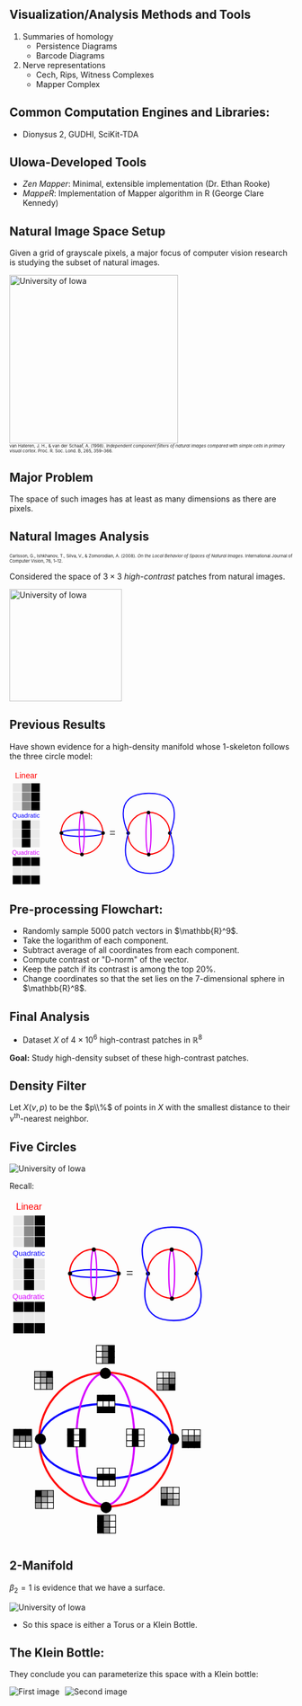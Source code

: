 ## Visualization/Analysis Methods and Tools

1. Summaries of homology
    - Persistence Diagrams
    - Barcode Diagrams
2. Nerve representations
    - Cech, Rips, Witness Complexes
    - Mapper Complex


## Common Computation Engines and Libraries:
- Dionysus 2, GUDHI, SciKit-TDA

## UIowa-Developed Tools
- *Zen Mapper*: Minimal, extensible implementation (Dr. Ethan Rooke)
- *MappeR*: Implementation of Mapper algorithm in R
(George Clare Kennedy)


## Natural Image Space Setup
Given a grid of grayscale pixels, a major focus of computer vision research is studying the subset of natural images.

<div class="uiowa-logo">
    <img src="images/01.png" alt="University of Iowa" style="height: 300px;">
</div>
<p style="font-size: 0.55em; margin: 0;">
    van Hateren, J. H., &amp; van der Schaaf, A. (1998). <em>Independent component filters of natural images compared with simple cells in primary visual cortex</em>. Proc. R. Soc. Lond. B, 265, 359–366.
</p>


## Major Problem
The space of such images has at least as many dimensions as there are pixels.


## Natural Images Analysis
<p style="font-size: 0.55em; margin: 0;">
  Carlsson, G., Ishkhanov, T., Silva, V., &amp; Zomorodian, A. (2008). <em>On the Local Behavior of Spaces of Natural Images</em>. International Journal of Computer Vision, 76, 1–12.
</p>

Considered the space of $3 \times 3$ *high-contrast* patches from natural images.

<div class="uiowa-logo">
    <img src="images/patch1.png" alt="University of Iowa" style="height: 200px;">
</div>


## Previous Results

Have shown evidence for a high-density manifold whose 1-skeleton follows the three circle model:

<svg xmlns="http://www.w3.org/2000/svg" viewBox="0 0 459.791 317.343" style="max-width: 60%;">
  <rect x="8.652" y="39.069" width="24.706" height="24.706" style="stroke: rgb(255, 255, 255); fill: rgb(233, 233, 233);"></rect>
  <rect x="33.357" y="39.069" width="24.706" height="24.706" style="stroke-width: 1px; stroke: rgb(255, 255, 255); fill: rgb(137, 137, 137);"></rect>
  <rect x="58.066" y="39.069" width="24.706" height="24.706" style="stroke-width: 1px; stroke: rgb(255, 255, 255);"></rect>
  <rect x="8.652" y="63.775" width="24.706" height="24.706" style="stroke-width: 1px; stroke: rgb(255, 255, 255); fill: rgb(233, 233, 233);"></rect>
  <rect x="33.357" y="63.775" width="24.706" height="24.706" style="stroke-width: 1px; stroke: rgb(255, 255, 255); fill: rgb(137, 137, 137);"></rect>
  <rect x="58.066" y="63.775" width="24.706" height="24.706" style="stroke-width: 1px; stroke: rgb(255, 255, 255);"></rect>
  <rect x="8.652" y="88.484" width="24.706" height="24.706" style="stroke-width: 1px; stroke: rgb(255, 255, 255); fill: rgb(233, 233, 233);"></rect>
  <rect x="33.357" y="88.484" width="24.706" height="24.706" style="stroke-width: 1px; stroke: rgb(255, 255, 255); fill: rgb(137, 137, 137);"></rect>
  <rect x="58.066" y="88.484" width="24.706" height="24.706" style="stroke-width: 1px; stroke: rgb(255, 255, 255);"></rect>
  <rect x="8.325" y="139.069" width="24.706" height="24.706" style="stroke-width: 1px; stroke: rgb(246, 246, 246); fill: rgb(233, 233, 233);"></rect>
  <rect x="33.03" y="139.069" width="24.706" height="24.706" style="stroke-width: 1px; stroke: rgb(255, 255, 255);"></rect>
  <rect x="57.739" y="139.069" width="24.706" height="24.706" style="stroke-width: 1px; stroke: rgb(255, 255, 255); fill: rgb(233, 233, 233);"></rect>
  <rect x="8.325" y="163.775" width="24.706" height="24.706" style="stroke-width: 1px; stroke: rgb(246, 246, 246); fill: rgb(233, 233, 233);"></rect>
  <rect x="33.03" y="163.775" width="24.706" height="24.706" style="stroke-width: 1px; stroke: rgb(255, 255, 255);"></rect>
  <rect x="57.739" y="163.775" width="24.706" height="24.706" style="stroke-width: 1px; stroke: rgb(255, 255, 255); fill: rgb(233, 233, 233);"></rect>
  <rect x="8.325" y="188.484" width="24.706" height="24.706" style="stroke-width: 1px; stroke: rgb(255, 255, 255); fill: rgb(233, 233, 233);"></rect>
  <rect x="33.03" y="188.484" width="24.706" height="24.706" style="stroke-width: 1px; stroke: rgb(255, 255, 255);"></rect>
  <rect x="57.739" y="188.484" width="24.706" height="24.706" style="stroke-width: 1px; stroke: rgb(255, 255, 255); fill: rgb(233, 233, 233);"></rect>
  <rect x="8.325" y="239.069" width="24.706" height="24.706" style="stroke: rgb(255, 255, 255); stroke-width: 1px;"></rect>
  <rect x="33.03" y="239.069" width="24.706" height="24.706" style="stroke-width: 1px; stroke: rgb(255, 255, 255);"></rect>
  <rect x="57.739" y="239.069" width="24.706" height="24.706" style="stroke-width: 1px; stroke: rgb(255, 255, 255);"></rect>
  <rect x="8.325" y="263.775" width="24.706" height="24.706" style="stroke-width: 1px; stroke: rgb(255, 255, 255); fill: rgb(233, 233, 233);"></rect>
  <rect x="33.03" y="263.775" width="24.706" height="24.706" style="stroke-width: 1px; stroke: rgb(255, 255, 255); fill: rgb(233, 233, 233);"></rect>
  <rect x="57.739" y="263.775" width="24.706" height="24.706" style="stroke-width: 1px; stroke: rgb(255, 255, 255); fill: rgb(233, 233, 233);"></rect>
  <rect x="8.325" y="288.484" width="24.706" height="24.706" style="stroke-width: 1px; stroke: rgb(255, 255, 255);"></rect>
  <rect x="33.03" y="288.484" width="24.706" height="24.706" style="stroke-width: 1px; stroke: rgb(255, 255, 255);"></rect>
  <rect x="57.739" y="288.484" width="24.706" height="24.706" style="stroke-width: 1px; stroke: rgb(255, 255, 255);"></rect>
  <text style="fill: rgb(255, 0, 0); font-family: &quot;Arial&quot;, sans-serif; font-size: 28px; white-space: pre;" transform="matrix(0.771769, 0, 0, 0.756097, -78.941299, -17.978598)" x="122.055" y="57.487">Linear</text>
  <text style="fill: rgb(214, 0, 255); font-family: &quot;Arial&quot;, sans-serif; font-size: 28px; white-space: pre;" transform="matrix(0.610857, 0, 0, 0.637347, -87.939308, 67.890366)"><tspan x="155.659" y="259.367">Quadratic</tspan><tspan x="155.659" dy="1em">​</tspan></text>
  <text style="fill: rgb(7, 0, 255); font-family: &quot;Arial&quot;, sans-serif; font-size: 28px; white-space: pre;" transform="matrix(0.610857, 0, 0, 0.637347, -87.167091, -32.57262)"><tspan x="155.659" y="259.367">Quadratic</tspan><tspan x="155.659" dy="1em">​</tspan></text>
  <ellipse style="fill: rgba(216, 216, 216, 0); stroke-width: 3px; stroke: rgb(255, 0, 0);" cx="196.408" cy="174.488" rx="56.779" ry="56.779"></ellipse>
  <ellipse style="stroke-width: 3px; fill: rgba(30, 0, 255, 0); stroke: rgb(7, 0, 255);" cx="195.893" cy="174.032" rx="56.006" ry="9.084"></ellipse>
  <ellipse style="stroke-width: 3px; fill: rgba(216, 216, 216, 0); stroke: rgb(214, 0, 255);" cx="195.7" cy="173.845" rx="6.759" ry="56.006"></ellipse>
  <ellipse style="stroke: rgb(0, 0, 0);" cx="195.713" cy="118.418" rx="4.442" ry="4.442"></ellipse>
  <ellipse style="stroke: rgb(0, 0, 0); stroke-width: 1px;" cx="196.279" cy="232.039" rx="4.442" ry="4.442"></ellipse>
  <ellipse style="stroke: rgb(0, 0, 0); stroke-width: 1px;" cx="253.444" cy="174.103" rx="4.442" ry="4.442"></ellipse>
  <ellipse style="stroke: rgb(0, 0, 0); stroke-width: 1px;" cx="140.659" cy="174.102" rx="4.442" ry="4.442"></ellipse>
  <text style="white-space: pre; fill: rgb(51, 51, 51); font-family: &quot;Arial&quot;, sans-serif; font-size: 28px;" x="270.825" y="183.115">=</text>
  <ellipse style="fill: rgba(216, 216, 216, 0); stroke-width: 3px; stroke: rgb(255, 0, 0);" cx="377.173" cy="174.649" rx="56.779" ry="56.779"></ellipse>
  <ellipse style="stroke-width: 3px; fill: rgba(216, 216, 216, 0); stroke: rgb(214, 0, 255);" cx="376.465" cy="174.006" rx="6.759" ry="56.006"></ellipse>
  <ellipse style="stroke: rgb(0, 0, 0); stroke-width: 1px;" cx="376.478" cy="118.579" rx="4.442" ry="4.442"></ellipse>
  <ellipse style="stroke: rgb(0, 0, 0); stroke-width: 1px;" cx="377.044" cy="232.2" rx="4.442" ry="4.442"></ellipse>
  <ellipse style="stroke: rgb(0, 0, 0); stroke-width: 1px;" cx="434.209" cy="174.264" rx="4.442" ry="4.442"></ellipse>
  <ellipse style="stroke: rgb(0, 0, 0); stroke-width: 1px;" cx="321.424" cy="174.263" rx="4.442" ry="4.442"></ellipse>
  <path style="fill: rgba(216, 216, 216, 0); stroke-width: 3px; stroke: rgb(7, 0, 255);" d="M 321.81 175.003 C 321.81 175.003 266.963 68.399 375.885 66.467 C 484.807 64.535 434.982 174.617 434.982 174.617 C 434.982 174.617 478.628 283.54 380.521 283.153 C 282.414 282.766 321.81 176.548 321.81 175.003 Z"></path>
</svg>


## Pre-processing Flowchart:
<div style="text-align: left;">
  <ul>
    <li>Randomly sample 5000 patch vectors in $\mathbb{R}^9$. </li>
    <li>Take the logarithm of each component. </li>
    <li>Subtract average of all coordinates from each component.</li>
    <li>Compute contrast or "D-norm" of the vector.</li>
    <li>Keep the patch if its contrast is among the top 20%.</li>
    <li>Change coordinates so that the set lies on the 7-dimensional sphere in $\mathbb{R}^8$. </li>
  </ul>
</div>


## Final Analysis
- Dataset $X$ of $4 \times 10^6$ high-contrast patches in $\mathbb{R}^{8}$

**Goal:** Study high-density subset of these high-contrast patches.


## Density Filter

Let $X(\nu, p)$ to be the $p\\%$ of points in $X$ with the smallest distance to their $\nu^\text{th}$-nearest neighbor. 


## Five Circles
<div class="uiowa-logo">
    <img src="images/natural_5_circles.png" alt="University of Iowa" style="max-width: 55%;">
</div>


Recall:

<svg xmlns="http://www.w3.org/2000/svg" viewBox="0 0 459.791 317.343" style="max-width: 70%;">
  <rect x="8.652" y="39.069" width="24.706" height="24.706" style="stroke: rgb(255, 255, 255); fill: rgb(233, 233, 233);"></rect>
  <rect x="33.357" y="39.069" width="24.706" height="24.706" style="stroke-width: 1px; stroke: rgb(255, 255, 255); fill: rgb(137, 137, 137);"></rect>
  <rect x="58.066" y="39.069" width="24.706" height="24.706" style="stroke-width: 1px; stroke: rgb(255, 255, 255);"></rect>
  <rect x="8.652" y="63.775" width="24.706" height="24.706" style="stroke-width: 1px; stroke: rgb(255, 255, 255); fill: rgb(233, 233, 233);"></rect>
  <rect x="33.357" y="63.775" width="24.706" height="24.706" style="stroke-width: 1px; stroke: rgb(255, 255, 255); fill: rgb(137, 137, 137);"></rect>
  <rect x="58.066" y="63.775" width="24.706" height="24.706" style="stroke-width: 1px; stroke: rgb(255, 255, 255);"></rect>
  <rect x="8.652" y="88.484" width="24.706" height="24.706" style="stroke-width: 1px; stroke: rgb(255, 255, 255); fill: rgb(233, 233, 233);"></rect>
  <rect x="33.357" y="88.484" width="24.706" height="24.706" style="stroke-width: 1px; stroke: rgb(255, 255, 255); fill: rgb(137, 137, 137);"></rect>
  <rect x="58.066" y="88.484" width="24.706" height="24.706" style="stroke-width: 1px; stroke: rgb(255, 255, 255);"></rect>
  <rect x="8.325" y="139.069" width="24.706" height="24.706" style="stroke-width: 1px; stroke: rgb(246, 246, 246); fill: rgb(233, 233, 233);"></rect>
  <rect x="33.03" y="139.069" width="24.706" height="24.706" style="stroke-width: 1px; stroke: rgb(255, 255, 255);"></rect>
  <rect x="57.739" y="139.069" width="24.706" height="24.706" style="stroke-width: 1px; stroke: rgb(255, 255, 255); fill: rgb(233, 233, 233);"></rect>
  <rect x="8.325" y="163.775" width="24.706" height="24.706" style="stroke-width: 1px; stroke: rgb(246, 246, 246); fill: rgb(233, 233, 233);"></rect>
  <rect x="33.03" y="163.775" width="24.706" height="24.706" style="stroke-width: 1px; stroke: rgb(255, 255, 255);"></rect>
  <rect x="57.739" y="163.775" width="24.706" height="24.706" style="stroke-width: 1px; stroke: rgb(255, 255, 255); fill: rgb(233, 233, 233);"></rect>
  <rect x="8.325" y="188.484" width="24.706" height="24.706" style="stroke-width: 1px; stroke: rgb(255, 255, 255); fill: rgb(233, 233, 233);"></rect>
  <rect x="33.03" y="188.484" width="24.706" height="24.706" style="stroke-width: 1px; stroke: rgb(255, 255, 255);"></rect>
  <rect x="57.739" y="188.484" width="24.706" height="24.706" style="stroke-width: 1px; stroke: rgb(255, 255, 255); fill: rgb(233, 233, 233);"></rect>
  <rect x="8.325" y="239.069" width="24.706" height="24.706" style="stroke: rgb(255, 255, 255); stroke-width: 1px;"></rect>
  <rect x="33.03" y="239.069" width="24.706" height="24.706" style="stroke-width: 1px; stroke: rgb(255, 255, 255);"></rect>
  <rect x="57.739" y="239.069" width="24.706" height="24.706" style="stroke-width: 1px; stroke: rgb(255, 255, 255);"></rect>
  <rect x="8.325" y="263.775" width="24.706" height="24.706" style="stroke-width: 1px; stroke: rgb(255, 255, 255); fill: rgb(233, 233, 233);"></rect>
  <rect x="33.03" y="263.775" width="24.706" height="24.706" style="stroke-width: 1px; stroke: rgb(255, 255, 255); fill: rgb(233, 233, 233);"></rect>
  <rect x="57.739" y="263.775" width="24.706" height="24.706" style="stroke-width: 1px; stroke: rgb(255, 255, 255); fill: rgb(233, 233, 233);"></rect>
  <rect x="8.325" y="288.484" width="24.706" height="24.706" style="stroke-width: 1px; stroke: rgb(255, 255, 255);"></rect>
  <rect x="33.03" y="288.484" width="24.706" height="24.706" style="stroke-width: 1px; stroke: rgb(255, 255, 255);"></rect>
  <rect x="57.739" y="288.484" width="24.706" height="24.706" style="stroke-width: 1px; stroke: rgb(255, 255, 255);"></rect>
  <text style="fill: rgb(255, 0, 0); font-family: &quot;Arial&quot;, sans-serif; font-size: 28px; white-space: pre;" transform="matrix(0.771769, 0, 0, 0.756097, -78.941299, -17.978598)" x="122.055" y="57.487">Linear</text>
  <text style="fill: rgb(214, 0, 255); font-family: &quot;Arial&quot;, sans-serif; font-size: 28px; white-space: pre;" transform="matrix(0.610857, 0, 0, 0.637347, -87.939308, 67.890366)"><tspan x="155.659" y="259.367">Quadratic</tspan><tspan x="155.659" dy="1em">​</tspan></text>
  <text style="fill: rgb(7, 0, 255); font-family: &quot;Arial&quot;, sans-serif; font-size: 28px; white-space: pre;" transform="matrix(0.610857, 0, 0, 0.637347, -87.167091, -32.57262)"><tspan x="155.659" y="259.367">Quadratic</tspan><tspan x="155.659" dy="1em">​</tspan></text>
  <ellipse style="fill: rgba(216, 216, 216, 0); stroke-width: 3px; stroke: rgb(255, 0, 0);" cx="196.408" cy="174.488" rx="56.779" ry="56.779"></ellipse>
  <ellipse style="stroke-width: 3px; fill: rgba(30, 0, 255, 0); stroke: rgb(7, 0, 255);" cx="195.893" cy="174.032" rx="56.006" ry="9.084"></ellipse>
  <ellipse style="stroke-width: 3px; fill: rgba(216, 216, 216, 0); stroke: rgb(214, 0, 255);" cx="195.7" cy="173.845" rx="6.759" ry="56.006"></ellipse>
  <ellipse style="stroke: rgb(0, 0, 0);" cx="195.713" cy="118.418" rx="4.442" ry="4.442"></ellipse>
  <ellipse style="stroke: rgb(0, 0, 0); stroke-width: 1px;" cx="196.279" cy="232.039" rx="4.442" ry="4.442"></ellipse>
  <ellipse style="stroke: rgb(0, 0, 0); stroke-width: 1px;" cx="253.444" cy="174.103" rx="4.442" ry="4.442"></ellipse>
  <ellipse style="stroke: rgb(0, 0, 0); stroke-width: 1px;" cx="140.659" cy="174.102" rx="4.442" ry="4.442"></ellipse>
  <text style="white-space: pre; fill: rgb(51, 51, 51); font-family: &quot;Arial&quot;, sans-serif; font-size: 28px;" x="270.825" y="183.115">=</text>
  <ellipse style="fill: rgba(216, 216, 216, 0); stroke-width: 3px; stroke: rgb(255, 0, 0);" cx="377.173" cy="174.649" rx="56.779" ry="56.779"></ellipse>
  <ellipse style="stroke-width: 3px; fill: rgba(216, 216, 216, 0); stroke: rgb(214, 0, 255);" cx="376.465" cy="174.006" rx="6.759" ry="56.006"></ellipse>
  <ellipse style="stroke: rgb(0, 0, 0); stroke-width: 1px;" cx="376.478" cy="118.579" rx="4.442" ry="4.442"></ellipse>
  <ellipse style="stroke: rgb(0, 0, 0); stroke-width: 1px;" cx="377.044" cy="232.2" rx="4.442" ry="4.442"></ellipse>
  <ellipse style="stroke: rgb(0, 0, 0); stroke-width: 1px;" cx="434.209" cy="174.264" rx="4.442" ry="4.442"></ellipse>
  <ellipse style="stroke: rgb(0, 0, 0); stroke-width: 1px;" cx="321.424" cy="174.263" rx="4.442" ry="4.442"></ellipse>
  <path style="fill: rgba(216, 216, 216, 0); stroke-width: 3px; stroke: rgb(7, 0, 255);" d="M 321.81 175.003 C 321.81 175.003 266.963 68.399 375.885 66.467 C 484.807 64.535 434.982 174.617 434.982 174.617 C 434.982 174.617 478.628 283.54 380.521 283.153 C 282.414 282.766 321.81 176.548 321.81 175.003 Z"></path>
</svg>


<svg xmlns="http://www.w3.org/2000/svg" viewBox="0 0 300 313.345" style="max-width: 70%">
  <rect x="131.687" width="9.101" height="9.101" style="stroke: rgb(0, 0, 0); fill: rgb(255, 255, 255);" y="15.75"></rect>
  <rect x="140.788" width="9.101" height="9.101" style="stroke-width: 1px; fill: rgb(137, 137, 137); stroke: rgb(0, 0, 0);" y="15.75"></rect>
  <rect x="149.891" width="9.101" height="9.101" style="stroke-width: 1px; stroke: rgb(0, 0, 0);" y="15.75"></rect>
  <rect x="131.687" y="24.851" width="9.101" height="9.101" style="stroke-width: 1px; stroke: rgb(0, 0, 0); fill: rgb(255, 255, 255);"></rect>
  <rect x="140.788" y="24.851" width="9.101" height="9.101" style="stroke-width: 1px; fill: rgb(137, 137, 137); stroke: rgb(0, 0, 0);"></rect>
  <rect x="149.891" y="24.851" width="9.101" height="9.101" style="stroke-width: 1px; stroke: rgb(0, 0, 0);"></rect>
  <rect x="131.687" y="33.954" width="9.101" height="9.101" style="stroke-width: 1px; stroke: rgb(0, 0, 0); fill: rgb(255, 255, 255);"></rect>
  <rect x="140.788" y="33.954" width="9.101" height="9.101" style="stroke-width: 1px; fill: rgb(137, 137, 137); stroke: rgb(0, 0, 0);"></rect>
  <rect x="149.891" y="33.954" width="9.101" height="9.101" style="stroke-width: 1px; stroke: rgb(0, 0, 0);"></rect>
  <ellipse style="fill: rgba(216, 216, 216, 0); stroke-width: 3px; stroke: rgb(255, 0, 0);" cx="146.498" cy="158.201" rx="101.488" ry="101.488"></ellipse>
  <ellipse style="stroke-width: 3px; fill: rgba(30, 0, 255, 0); stroke: rgb(7, 0, 255);" cx="145.577" cy="160.704" rx="100.106" ry="56.421"></ellipse>
  <ellipse style="stroke-width: 3px; fill: rgba(216, 216, 216, 0); stroke: rgb(214, 0, 255);" cx="145.227" cy="157.517" rx="43.853" ry="100.106"></ellipse>
  <ellipse style="stroke: rgb(0, 0, 0);" cx="145.255" cy="57.98" rx="7.94" ry="7.94"></ellipse>
  <ellipse style="stroke: rgb(0, 0, 0); stroke-width: 1px;" cx="146.266" cy="261.068" rx="7.94" ry="7.94"></ellipse>
  <ellipse style="stroke: rgb(0, 0, 0); stroke-width: 1px;" cx="248.444" cy="157.512" rx="7.94" ry="7.94"></ellipse>
  <ellipse style="stroke: rgb(0, 0, 0); stroke-width: 1px;" cx="46.85" cy="157.511" rx="7.94" ry="7.94"></ellipse>
  <rect x="132.885" y="91.01" width="8.902" height="8.902" style="stroke-width: 1px; stroke: rgb(0, 0, 0);"></rect>
  <rect x="141.786" y="91.01" width="8.902" height="8.902" style="stroke-width: 1px; stroke: rgb(0, 0, 0);"></rect>
  <rect x="150.69" y="91.01" width="8.902" height="8.902" style="stroke-width: 1px; stroke: rgb(0, 0, 0);"></rect>
  <rect x="132.885" y="99.912" width="8.902" height="8.902" style="stroke-width: 1px; stroke: rgb(0, 0, 0); fill: rgb(255, 255, 255);"></rect>
  <rect x="141.786" y="99.912" width="8.902" height="8.902" style="stroke-width: 1px; stroke: rgb(0, 0, 0); fill: rgb(255, 255, 255);"></rect>
  <rect x="150.69" y="99.912" width="8.902" height="8.902" style="stroke-width: 1px; stroke: rgb(0, 0, 0); fill: rgb(255, 255, 255);"></rect>
  <rect x="132.885" y="108.814" width="8.902" height="8.902" style="stroke-width: 1px; stroke: rgb(0, 0, 0);"></rect>
  <rect x="141.786" y="108.814" width="8.902" height="8.902" style="stroke-width: 1px; stroke: rgb(0, 0, 0);"></rect>
  <rect x="150.69" y="108.814" width="8.902" height="8.902" style="stroke-width: 1px; stroke: rgb(0, 0, 0);"></rect>
  <rect x="177.246" y="142.212" width="8.901" height="8.901" style="stroke-width: 1px; stroke: rgb(0, 0, 0); fill: rgb(255, 255, 255);"></rect>
  <rect x="186.147" y="142.212" width="8.901" height="8.901" style="stroke-width: 1px; stroke: rgb(0, 0, 0);"></rect>
  <rect x="195.05" y="142.212" width="8.901" height="8.901" style="stroke-width: 1px; stroke: rgb(0, 0, 0); fill: rgb(255, 255, 255);"></rect>
  <rect x="177.246" y="151.113" width="8.901" height="8.901" style="stroke-width: 1px; stroke: rgb(0, 0, 0); fill: rgb(255, 255, 255);"></rect>
  <rect x="186.147" y="151.113" width="8.901" height="8.901" style="stroke-width: 1px; stroke: rgb(0, 0, 0);"></rect>
  <rect x="195.05" y="151.113" width="8.901" height="8.901" style="stroke-width: 1px; stroke: rgb(0, 0, 0); fill: rgb(255, 255, 255);"></rect>
  <rect x="177.246" y="160.016" width="8.901" height="8.901" style="stroke-width: 1px; stroke: rgb(0, 0, 0); fill: rgb(255, 255, 255);"></rect>
  <rect x="186.147" y="160.016" width="8.901" height="8.901" style="stroke-width: 1px; stroke: rgb(0, 0, 0);"></rect>
  <rect x="195.05" y="160.016" width="8.901" height="8.901" style="stroke-width: 1px; stroke: rgb(0, 0, 0); fill: rgb(255, 255, 255);"></rect>
  <rect x="394.958" y="183.715" width="9.101" height="9.101" style="stroke: rgb(0, 0, 0); stroke-width: 1px; fill: rgb(255, 255, 255); transform-origin: 399.51px 188.265px 0px;" transform="matrix(0, 1, -1, 0, -115.173621, -40.319651)"></rect>
  <rect x="404.058" y="183.715" width="9.101" height="9.101" style="stroke-width: 1px; fill: rgb(137, 137, 137); stroke: rgb(0, 0, 0); transform-origin: 408.61px 188.265px 0px;" transform="matrix(0, 1, -1, 0, -124.274284, -31.219074)"></rect>
  <rect x="413.161" y="183.715" width="9.101" height="9.101" style="stroke-width: 1px; stroke: rgb(0, 0, 0); transform-origin: 417.711px 188.264px 0px;" transform="matrix(0, 1, -1, 0, -133.374005, -22.117298)"></rect>
  <rect x="394.958" y="192.816" width="9.101" height="9.101" style="stroke-width: 1px; stroke: rgb(0, 0, 0); fill: rgb(255, 255, 255); transform-origin: 399.508px 197.368px 0px;" transform="matrix(0, 1, -1, 0, -124.275427, -49.423738)"></rect>
  <rect x="404.058" y="192.816" width="9.101" height="9.101" style="stroke-width: 1px; fill: rgb(137, 137, 137); stroke: rgb(0, 0, 0); transform-origin: 408.609px 197.368px 0px;" transform="matrix(0, 1, -1, 0, -133.376091, -40.323227)"></rect>
  <rect x="413.161" y="192.816" width="9.101" height="9.101" style="stroke-width: 1px; stroke: rgb(0, 0, 0); transform-origin: 417.71px 197.367px 0px;" transform="matrix(0, 1, -1, 0, -142.475699, -31.221146)"></rect>
  <rect x="394.958" y="201.919" width="9.101" height="9.101" style="stroke-width: 1px; stroke: rgb(0, 0, 0); fill: rgb(255, 255, 255); transform-origin: 399.508px 206.471px 0px;" transform="matrix(0, 1, -1, 0, -133.378475, -58.526705)"></rect>
  <rect x="404.058" y="201.919" width="9.101" height="9.101" style="stroke-width: 1px; fill: rgb(137, 137, 137); stroke: rgb(0, 0, 0); transform-origin: 408.609px 206.471px 0px;" transform="matrix(0, 1, -1, 0, -142.479091, -49.426044)"></rect>
  <rect x="413.161" y="201.919" width="9.101" height="9.101" style="stroke-width: 1px; stroke: rgb(0, 0, 0); transform-origin: 417.71px 206.47px 0px;" transform="matrix(0, 1, -1, 0, -151.578638, -40.324146)"></rect>
  <rect x="-160.65" y="-300" width="9.101" height="9.101" style="stroke: rgb(0, 0, 0); stroke-width: 1px; fill: rgb(255, 255, 255); transform-origin: -156.084px -295.452px 0px;" transform="matrix(-1, 0, 0, -1, 312.168744, 590.903505)"></rect>
  <rect x="-151.54" y="-300" width="9.101" height="9.101" style="stroke-width: 1px; fill: rgb(137, 137, 137); stroke: rgb(0, 0, 0); transform-origin: -146.984px -295.452px 0px;" transform="matrix(-1, 0, 0, -1, 293.968088, 590.903505)"></rect>
  <rect x="-142.44" y="-300" width="9.101" height="9.101" style="stroke-width: 1px; stroke: rgb(0, 0, 0); transform-origin: -137.883px -295.452px 0px;" transform="matrix(-1, 0, 0, -1, 275.76602, 590.904)"></rect>
  <rect x="-160.65" y="-290.9" width="9.101" height="9.101" style="stroke-width: 1px; stroke: rgb(0, 0, 0); fill: rgb(255, 255, 255); transform-origin: -156.086px -286.347px 0px;" transform="matrix(-1, 0, 0, -1, 312.171008, 572.694)"></rect>
  <rect x="-151.53" y="-290.9" width="9.101" height="9.101" style="stroke-width: 1px; fill: rgb(137, 137, 137); stroke: rgb(0, 0, 0); transform-origin: -146.985px -286.347px 0px;" transform="matrix(-1, 0, 0, -1, 293.970267, 572.694532)"></rect>
  <rect x="-142.44" y="-290.9" width="9.101" height="9.101" style="stroke-width: 1px; stroke: rgb(0, 0, 0); transform-origin: -137.885px -286.349px 0px;" transform="matrix(-1, 0, 0, -1, 275.769958, 572.698)"></rect>
  <rect x="-160.65" y="-281.79" width="9.101" height="9.101" style="stroke-width: 1px; stroke: rgb(0, 0, 0); fill: rgb(255, 255, 255); transform-origin: -156.086px -277.245px 0px;" transform="matrix(-1, 0, 0, -1, 312.171602, 554.49)"></rect>
  <rect x="-151.53" y="-281.8" width="9.101" height="9.101" style="stroke-width: 1px; fill: rgb(137, 137, 137); stroke: rgb(0, 0, 0); transform-origin: -146.985px -277.246px 0px;" transform="matrix(-1, 0, 0, -1, 293.970267, 554.49122)"></rect>
  <rect x="-142.44" y="-281.8" width="9.101" height="9.101" style="stroke-width: 1px; stroke: rgb(0, 0, 0); transform-origin: -137.885px -277.246px 0px;" transform="matrix(-1, 0, 0, -1, 275.769958, 554.49278)"></rect>
  <rect x="-161.57" y="-191.84" width="9.101" height="9.101" style="stroke: rgb(0, 0, 0); stroke-width: 1px; fill: rgb(255, 255, 255); transform-origin: -157.009px -187.296px 0px;" transform="matrix(0, -1, 1, 0, 167.832121, 352.831102)"></rect>
  <rect x="-152.46" y="-191.84" width="9.101" height="9.101" style="stroke-width: 1px; fill: rgb(137, 137, 137); stroke: rgb(0, 0, 0); transform-origin: -147.908px -187.296px 0px;" transform="matrix(0, -1, 1, 0, 158.731431, 343.73117)"></rect>
  <rect x="-143.37" y="-191.84" width="9.101" height="9.101" style="stroke-width: 1px; stroke: rgb(0, 0, 0); transform-origin: -138.808px -187.296px 0px;" transform="matrix(0, -1, 1, 0, 149.63082, 334.630432)"></rect>
  <rect x="-161.57" y="-182.75" width="9.101" height="9.101" style="stroke-width: 1px; stroke: rgb(0, 0, 0); fill: rgb(255, 255, 255); transform-origin: -157.01px -178.191px 0px;" transform="matrix(0, -1, 1, 0, 176.938211, 343.726571)"></rect>
  <rect x="-152.46" y="-182.75" width="9.101" height="9.101" style="stroke-width: 1px; fill: rgb(137, 137, 137); stroke: rgb(0, 0, 0); transform-origin: -147.91px -178.193px 0px;" transform="matrix(0, -1, 1, 0, 167.835846, 334.628881)"></rect>
  <rect x="-143.38" y="-182.75" width="9.101" height="9.101" style="stroke-width: 1px; stroke: rgb(0, 0, 0); transform-origin: -138.808px -178.193px 0px;" transform="matrix(0, -1, 1, 0, 158.734012, 325.528207)"></rect>
  <rect x="-161.57" y="-173.63" width="9.101" height="9.101" style="stroke-width: 1px; stroke: rgb(0, 0, 0); fill: rgb(255, 255, 255); transform-origin: -157.01px -169.089px 0px;" transform="matrix(0, -1, 1, 0, 186.040344, 334.625422)"></rect>
  <rect x="-152.46" y="-173.64" width="9.101" height="9.101" style="stroke-width: 1px; fill: rgb(137, 137, 137); stroke: rgb(0, 0, 0); transform-origin: -147.91px -169.089px 0px;" transform="matrix(0, -1, 1, 0, 176.939406, 325.524763)"></rect>
  <rect x="-143.38" y="-173.64" width="9.101" height="9.101" style="stroke-width: 1px; stroke: rgb(0, 0, 0); transform-origin: -138.808px -169.092px 0px;" transform="matrix(0, -1, 1, 0, 167.835125, 316.427552)"></rect>
  <rect x="394.958" y="183.715" width="9.101" height="9.101" style="stroke: rgb(0, 0, 0); stroke-width: 1px; transform-origin: 399.51px 188.265px 0px;" transform="matrix(0, 1, -1, 0, -288.859773, -41.790594)"></rect>
  <rect x="404.058" y="183.715" width="9.101" height="9.101" style="stroke-width: 1px; stroke: rgb(0, 0, 0); transform-origin: 408.61px 188.265px 0px;" transform="matrix(0, 1, -1, 0, -297.960411, -32.689991)"></rect>
  <rect x="413.161" y="183.715" width="9.101" height="9.101" style="stroke-width: 1px; stroke: rgb(0, 0, 0); transform-origin: 417.711px 188.264px 0px;" transform="matrix(0, 1, -1, 0, -307.060192, -23.588032)"></rect>
  <rect x="394.958" y="192.816" width="9.101" height="9.101" style="stroke-width: 1px; stroke: rgb(0, 0, 0); fill: rgb(255, 255, 255); transform-origin: 399.508px 197.368px 0px;" transform="matrix(0, 1, -1, 0, -297.961681, -50.894752)"></rect>
  <rect x="404.058" y="192.816" width="9.101" height="9.101" style="stroke-width: 1px; stroke: rgb(0, 0, 0); fill: rgb(255, 255, 255); transform-origin: 408.609px 197.368px 0px;" transform="matrix(0, 1, -1, 0, -307.062309, -41.794098)"></rect>
  <rect x="413.161" y="192.816" width="9.101" height="9.101" style="stroke-width: 1px; stroke: rgb(0, 0, 0); fill: rgb(255, 255, 255); transform-origin: 417.71px 197.367px 0px;" transform="matrix(0, 1, -1, 0, -316.16193, -32.692034)"></rect>
  <rect x="394.958" y="201.919" width="9.101" height="9.101" style="stroke-width: 1px; stroke: rgb(0, 0, 0); transform-origin: 399.508px 206.471px 0px;" transform="matrix(0, 1, -1, 0, -307.064716, -59.997564)"></rect>
  <rect x="404.058" y="201.919" width="9.101" height="9.101" style="stroke-width: 1px; stroke: rgb(0, 0, 0); transform-origin: 408.609px 206.471px 0px;" transform="matrix(0, 1, -1, 0, -316.165266, -50.896988)"></rect>
  <rect x="413.161" y="201.919" width="9.101" height="9.101" style="stroke-width: 1px; stroke: rgb(0, 0, 0); transform-origin: 417.71px 206.47px 0px;" transform="matrix(0, 1, -1, 0, -325.264887, -41.79494)"></rect>
  <rect x="394.958" y="183.715" width="9.101" height="9.101" style="stroke: rgb(0, 0, 0); stroke-width: 1px; fill: rgb(164, 164, 164); transform-origin: 399.51px 188.265px 0px;" transform="matrix(0, 1, -1, 0, -153.364696, -127.471426)"></rect>
  <rect x="404.058" y="183.715" width="9.101" height="9.101" style="stroke-width: 1px; stroke: rgb(0, 0, 0); fill: rgb(117, 117, 117); transform-origin: 408.61px 188.265px 0px;" transform="matrix(0, 1, -1, 0, -162.465184, -118.371069)"></rect>
  <rect x="413.161" y="183.715" width="9.101" height="9.101" style="stroke-width: 1px; stroke: rgb(0, 0, 0); transform-origin: 417.711px 188.264px 0px;" transform="matrix(0, 1, -1, 0, -171.565088, -109.269095)"></rect>
  <rect x="394.958" y="192.816" width="9.101" height="9.101" style="stroke-width: 1px; stroke: rgb(0, 0, 0); fill: rgb(220, 220, 220); transform-origin: 399.508px 197.368px 0px;" transform="matrix(0, 1, -1, 0, -162.466454, -136.575698)"></rect>
  <rect x="404.058" y="192.816" width="9.101" height="9.101" style="stroke-width: 1px; stroke: rgb(0, 0, 0); fill: rgb(164, 164, 164); transform-origin: 408.609px 197.368px 0px;" transform="matrix(0, 1, -1, 0, -171.567149, -127.475125)"></rect>
  <rect x="413.161" y="192.816" width="9.101" height="9.101" style="stroke-width: 1px; stroke: rgb(0, 0, 0); fill: rgb(117, 117, 117); transform-origin: 417.71px 197.367px 0px;" transform="matrix(0, 1, -1, 0, -180.666727, -118.373039)"></rect>
  <rect x="394.958" y="201.919" width="9.101" height="9.101" style="stroke-width: 1px; stroke: rgb(0, 0, 0); fill: rgb(255, 255, 255); transform-origin: 399.508px 206.471px 0px;" transform="matrix(0, 1, -1, 0, -171.569607, -145.678637)"></rect>
  <rect x="404.058" y="201.919" width="9.101" height="9.101" style="stroke-width: 1px; stroke: rgb(0, 0, 0); fill: rgb(220, 220, 220); transform-origin: 408.609px 206.471px 0px;" transform="matrix(0, 1, -1, 0, -180.670083, -136.577947)"></rect>
  <rect x="413.161" y="201.919" width="9.101" height="9.101" style="stroke-width: 1px; stroke: rgb(0, 0, 0); fill: rgb(164, 164, 164); transform-origin: 417.71px 206.47px 0px;" transform="matrix(0, 1, -1, 0, -189.769661, -127.475973)"></rect>
  <rect x="38.048" y="54.933" width="9.101" height="9.101" style="stroke: rgb(0, 0, 0); stroke-width: 1px; fill: rgb(164, 164, 164); transform-origin: 42.6px 59.483px 0px;"></rect>
  <rect x="47.153" y="54.933" width="9.101" height="9.101" style="stroke-width: 1px; stroke: rgb(0, 0, 0); fill: rgb(117, 117, 117); transform-origin: 51.699px 59.483px 0px;"></rect>
  <rect x="56.249" y="54.934" width="9.101" height="9.101" style="stroke-width: 1px; stroke: rgb(0, 0, 0); transform-origin: 60.8px 59.483px 0px;"></rect>
  <rect x="38.048" y="64.034" width="9.101" height="9.101" style="stroke-width: 1px; stroke: rgb(0, 0, 0); fill: rgb(220, 220, 220); transform-origin: 42.599px 68.586px 0px;"></rect>
  <rect x="47.154" y="64.034" width="9.101" height="9.101" style="stroke-width: 1px; stroke: rgb(0, 0, 0); fill: rgb(164, 164, 164); transform-origin: 51.699px 68.586px 0px;"></rect>
  <rect x="56.249" y="64.034" width="9.101" height="9.101" style="stroke-width: 1px; stroke: rgb(0, 0, 0); fill: rgb(117, 117, 117); transform-origin: 60.8px 68.585px 0px;"></rect>
  <rect x="38.048" y="73.138" width="9.101" height="9.101" style="stroke-width: 1px; stroke: rgb(0, 0, 0); fill: rgb(255, 255, 255); transform-origin: 42.599px 77.69px 0px;"></rect>
  <rect x="47.154" y="73.137" width="9.101" height="9.101" style="stroke-width: 1px; stroke: rgb(0, 0, 0); fill: rgb(220, 220, 220); transform-origin: 51.699px 77.689px 0px;"></rect>
  <rect x="56.249" y="73.137" width="9.101" height="9.101" style="stroke-width: 1px; stroke: rgb(0, 0, 0); fill: rgb(164, 164, 164); transform-origin: 60.8px 77.688px 0px;"></rect>
  <rect x="167.335" y="257.156" width="9.101" height="9.101" style="stroke: rgb(0, 0, 0); stroke-width: 1px; fill: rgb(164, 164, 164); transform-origin: 171.887px 261.706px 0px;" transform="matrix(0, -1, 1, 0, -127.984838, -3.541247)"></rect>
  <rect x="176.436" y="257.156" width="9.101" height="9.101" style="stroke-width: 1px; stroke: rgb(0, 0, 0); fill: rgb(117, 117, 117); transform-origin: 180.987px 261.706px 0px;" transform="matrix(0, -1, 1, 0, -137.084345, -12.640815)"></rect>
  <rect x="185.539" y="257.156" width="9.101" height="9.101" style="stroke-width: 1px; stroke: rgb(0, 0, 0); transform-origin: 190.089px 261.705px 0px;" transform="matrix(0, -1, 1, 0, -146.187371, -21.741584)"></rect>
  <rect x="167.335" y="266.257" width="9.101" height="9.101" style="stroke-width: 1px; stroke: rgb(0, 0, 0); fill: rgb(220, 220, 220); transform-origin: 171.886px 270.809px 0px;" transform="matrix(0, -1, 1, 0, -118.880787, -12.643059)"></rect>
  <rect x="176.436" y="266.257" width="9.101" height="9.101" style="stroke-width: 1px; stroke: rgb(0, 0, 0); fill: rgb(164, 164, 164); transform-origin: 180.987px 270.809px 0px;" transform="matrix(0, -1, 1, 0, -127.981464, -21.743772)"></rect>
  <rect x="185.539" y="266.257" width="9.101" height="9.101" style="stroke-width: 1px; stroke: rgb(0, 0, 0); fill: rgb(117, 117, 117); transform-origin: 190.088px 270.808px 0px;" transform="matrix(0, -1, 1, 0, -137.083177, -30.843296)"></rect>
  <rect x="167.335" y="275.36" width="9.101" height="9.101" style="stroke-width: 1px; stroke: rgb(0, 0, 0); fill: rgb(255, 255, 255); transform-origin: 171.886px 279.912px 0px;" transform="matrix(0, -1, 1, 0, -109.777846, -21.746077)"></rect>
  <rect x="176.436" y="275.36" width="9.101" height="9.101" style="stroke-width: 1px; stroke: rgb(0, 0, 0); fill: rgb(220, 220, 220); transform-origin: 180.987px 279.912px 0px;" transform="matrix(0, -1, 1, 0, -118.878525, -30.846772)"></rect>
  <rect x="185.539" y="275.36" width="9.101" height="9.101" style="stroke-width: 1px; stroke: rgb(0, 0, 0); fill: rgb(164, 164, 164); transform-origin: 190.088px 279.911px 0px;" transform="matrix(0, -1, 1, 0, -127.980295, -39.946209)"></rect>
  <rect x="-256.9" y="-257.81" width="9.101" height="9.101" style="stroke: rgb(0, 0, 0); stroke-width: 1px; fill: rgb(164, 164, 164); transform-origin: -252.352px -253.265px 0px;" transform="matrix(-1, 0, 0, -1, 504.704444, 506.529468)"></rect>
  <rect x="-247.81" y="-257.81" width="9.101" height="9.101" style="stroke-width: 1px; stroke: rgb(0, 0, 0); fill: rgb(117, 117, 117); transform-origin: -243.253px -253.265px 0px;" transform="matrix(-1, 0, 0, -1, 486.505008, 506.529468)"></rect>
  <rect x="-238.7" y="-257.81" width="9.101" height="9.101" style="stroke-width: 1px; stroke: rgb(0, 0, 0); transform-origin: -234.151px -253.266px 0px;" transform="matrix(-1, 0, 0, -1, 468.301416, 506.531505)"></rect>
  <rect x="-256.9" y="-248.71" width="9.101" height="9.101" style="stroke-width: 1px; stroke: rgb(0, 0, 0); fill: rgb(220, 220, 220); transform-origin: -252.354px -244.162px 0px;" transform="matrix(-1, 0, 0, -1, 504.708073, 488.323876)"></rect>
  <rect x="-247.81" y="-248.71" width="9.101" height="9.101" style="stroke-width: 1px; stroke: rgb(0, 0, 0); fill: rgb(164, 164, 164); transform-origin: -243.253px -244.161px 0px;" transform="matrix(-1, 0, 0, -1, 486.506521, 488.322725)"></rect>
  <rect x="-238.7" y="-248.71" width="9.101" height="9.101" style="stroke-width: 1px; stroke: rgb(0, 0, 0); fill: rgb(117, 117, 117); transform-origin: -234.153px -244.162px 0px;" transform="matrix(-1, 0, 0, -1, 468.306398, 488.323149)"></rect>
  <rect x="-256.91" y="-239.61" width="9.101" height="9.101" style="stroke-width: 1px; stroke: rgb(0, 0, 0); fill: rgb(255, 255, 255); transform-origin: -252.354px -235.059px 0px;" transform="matrix(-1, 0, 0, -1, 504.707911, 470.117945)"></rect>
  <rect x="-247.81" y="-239.6" width="9.101" height="9.101" style="stroke-width: 1px; stroke: rgb(0, 0, 0); fill: rgb(220, 220, 220); transform-origin: -243.253px -235.058px 0px;" transform="matrix(-1, 0, 0, -1, 486.505379, 470.115257)"></rect>
  <rect x="-238.7" y="-239.6" width="9.101" height="9.101" style="stroke-width: 1px; stroke: rgb(0, 0, 0); fill: rgb(164, 164, 164); transform-origin: -234.154px -235.059px 0px;" transform="matrix(-1, 0, 0, -1, 468.307255, 470.118601)"></rect>
  <rect x="132.865" width="9.101" height="9.101" style="stroke: rgb(0, 0, 0); stroke-width: 1px; fill: rgb(255, 255, 255);" y="201.457"></rect>
  <rect x="141.966" width="9.101" height="9.101" style="stroke-width: 1px; stroke: rgb(0, 0, 0); fill: rgb(255, 255, 255);" y="201.457"></rect>
  <rect x="151.069" width="9.101" height="9.101" style="stroke-width: 1px; stroke: rgb(0, 0, 0); fill: rgb(255, 255, 255);" y="201.457"></rect>
  <rect x="132.865" y="210.558" width="9.101" height="9.101" style="stroke-width: 1px; stroke: rgb(0, 0, 0);"></rect>
  <rect x="141.966" y="210.558" width="9.101" height="9.101" style="stroke-width: 1px; stroke: rgb(0, 0, 0);"></rect>
  <rect x="151.069" y="210.558" width="9.101" height="9.101" style="stroke-width: 1px; stroke: rgb(0, 0, 0);"></rect>
  <rect x="132.865" y="219.661" width="9.101" height="9.101" style="stroke-width: 1px; stroke: rgb(0, 0, 0); fill: rgb(255, 255, 255);"></rect>
  <rect x="141.966" y="219.661" width="9.101" height="9.101" style="stroke-width: 1px; stroke: rgb(0, 0, 0); fill: rgb(255, 255, 255);"></rect>
  <rect x="151.069" y="219.661" width="9.101" height="9.101" style="stroke-width: 1px; stroke: rgb(0, 0, 0); fill: rgb(255, 255, 255);"></rect>
</svg>


## 2-Manifold

$\beta_{2} = 1$ is evidence that we have a surface.
<div class="uiowa-logo">
    <img src="images/natural_barcodes.png" alt="University of Iowa" style="max-width: 30%;">
</div>

- So this space is either a Torus or a Klein Bottle.


## The Klein Bottle:
They conclude you can parameterize this space with a Klein bottle:
<div style="display: flex; gap: 10px; justify-content: flex-start; align-items: center; max-width: 100%;">
    <img src="images/klein_bottle.png" alt="First image" style="max-width: 45%; height: auto;">
    <img src="images/klein_param.png" alt="Second image" style="max-width: 56%; height: auto;">
</div>
